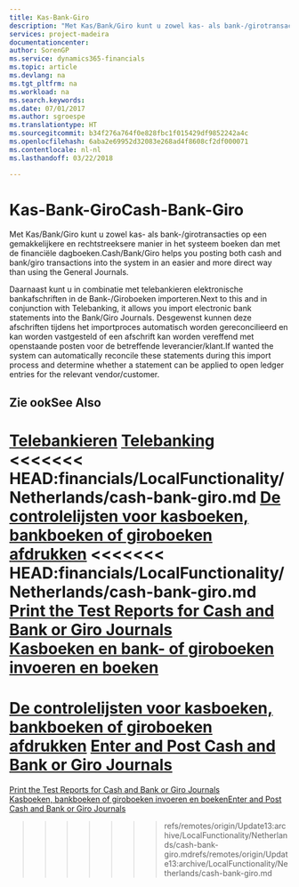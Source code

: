 ```yaml
---
title: Kas-Bank-Giro
description: "Met Kas/Bank/Giro kunt u zowel kas- als bank-/girotransacties op een gemakkelijkere en rechtstreeksere manier in het systeem boeken dan met de Financiële dagboeken."
services: project-madeira
documentationcenter: 
author: SorenGP
ms.service: dynamics365-financials
ms.topic: article
ms.devlang: na
ms.tgt_pltfrm: na
ms.workload: na
ms.search.keywords: 
ms.date: 07/01/2017
ms.author: sgroespe
ms.translationtype: HT
ms.sourcegitcommit: b34f276a764f0e828fbc1f015429df9852242a4c
ms.openlocfilehash: 6aba2e69952d32083e268ad4f8608cf2df000071
ms.contentlocale: nl-nl
ms.lasthandoff: 03/22/2018

---
```

# <a name="cash-bank-giro"></a><span data-ttu-id="f799f-103">Kas-Bank-Giro</span><span class="sxs-lookup"><span data-stu-id="f799f-103">Cash-Bank-Giro</span></span>
<span data-ttu-id="f799f-104">Met Kas/Bank/Giro kunt u zowel kas- als bank-/girotransacties op een gemakkelijkere en rechtstreeksere manier in het systeem boeken dan met de financiële dagboeken.</span><span class="sxs-lookup"><span data-stu-id="f799f-104">Cash/Bank/Giro helps you posting both cash and bank/giro transactions into the system in an easier and more direct way than using the General Journals.</span></span>  

 <span data-ttu-id="f799f-105">Daarnaast kunt u in combinatie met telebankieren elektronische bankafschriften in de Bank-/Giroboeken importeren.</span><span class="sxs-lookup"><span data-stu-id="f799f-105">Next to this and in conjunction with Telebanking, it allows you import electronic bank statements into the Bank/Giro Journals.</span></span> <span data-ttu-id="f799f-106">Desgewenst kunnen deze afschriften tijdens het importproces automatisch worden gereconcilieerd en kan worden vastgesteld of een afschrift kan worden vereffend met openstaande posten voor de betreffende leverancier/klant.</span><span class="sxs-lookup"><span data-stu-id="f799f-106">If wanted the system can automatically reconcile these statements during this import process and determine whether a statement can be applied to open ledger entries for the relevant vendor/customer.</span></span>  

## <a name="see-also"></a><span data-ttu-id="f799f-107">Zie ook</span><span class="sxs-lookup"><span data-stu-id="f799f-107">See Also</span></span>  
 <span data-ttu-id="f799f-108">[Telebankieren](telebanking.md) </span><span class="sxs-lookup"><span data-stu-id="f799f-108">[Telebanking](telebanking.md) </span></span>  
<span data-ttu-id="f799f-109"><<<<<<< HEAD:financials/LocalFunctionality/Netherlands/cash-bank-giro.md [De controlelijsten voor kasboeken, bankboeken of giroboeken afdrukken](how-to-print-the-test-reports-for-cash-and-bank-or-giro-journals.md) </span><span class="sxs-lookup"><span data-stu-id="f799f-109"><<<<<<< HEAD:financials/LocalFunctionality/Netherlands/cash-bank-giro.md [Print the Test Reports for Cash and Bank or Giro Journals](how-to-print-the-test-reports-for-cash-and-bank-or-giro-journals.md) </span></span>  
 <span data-ttu-id="f799f-110">[Kasboeken en bank- of giroboeken invoeren en boeken](how-to-enter-and-post-cash-and-bank-or-giro-journals.md)
=======
 [De controlelijsten voor kasboeken, bankboeken of giroboeken afdrukken](how-to-print-the-test-reports-for-cash-and-bank-or-giro-journals.md) </span><span class="sxs-lookup"><span data-stu-id="f799f-110">[Enter and Post Cash and Bank or Giro Journals](how-to-enter-and-post-cash-and-bank-or-giro-journals.md)
=======
 [Print the Test Reports for Cash and Bank or Giro Journals](how-to-print-the-test-reports-for-cash-and-bank-or-giro-journals.md) </span></span>  
 [<span data-ttu-id="f799f-111">Kasboeken, bankboeken of giroboeken invoeren en boeken</span><span class="sxs-lookup"><span data-stu-id="f799f-111">Enter and Post Cash and Bank or Giro Journals</span></span>](how-to-enter-and-post-cash-and-bank-or-giro-journals.md)
>>>>>>> <span data-ttu-id="f799f-112">refs/remotes/origin/Update13:archive/LocalFunctionality/Netherlands/cash-bank-giro.md</span><span class="sxs-lookup"><span data-stu-id="f799f-112">refs/remotes/origin/Update13:archive/LocalFunctionality/Netherlands/cash-bank-giro.md</span></span>

